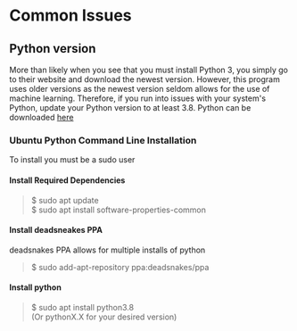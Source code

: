 # Common Issues

## Python version
More than likely when you see that you must install Python 3, you simply go to their website and download the newest version. However, this program uses older versions as the newest version seldom allows for the use of machine learning. Therefore, if you run into issues with your system's Python, update your Python version to at least 3.8. Python can be downloaded [here](https://www.python.org/downloads/)

### Ubuntu Python Command Line Installation
To install you must be a sudo user  
#### Install Required Dependencies
> $ sudo apt update  
> $ sudo apt install software-properties-common
#### Install deadsneakes PPA
deadsnakes PPA allows for multiple installs of python  
> $ sudo add-apt-repository ppa:deadsnakes/ppa
#### Install python
> $ sudo apt install python3.8  
> (Or pythonX.X for your desired version)
